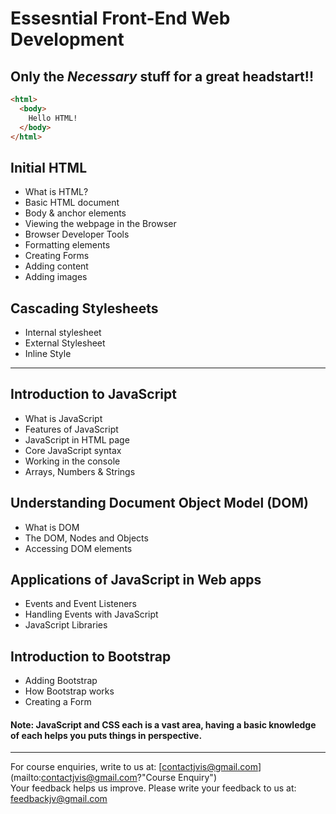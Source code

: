 # Essesntial Front-End Web Development
## Only the *Necessary* stuff for a great headstart!!

 ```html
 <html>
   <body>
     Hello HTML!
   </body>
 </html>
 ```
## Initial HTML
- What is HTML?
- Basic HTML document
- Body & anchor elements
- Viewing the webpage in the Browser
- Browser Developer Tools
- Formatting elements
- Creating Forms
- Adding content
- Adding images

## Cascading Stylesheets
- Internal stylesheet
- External Stylesheet
- Inline Style

<hr>

## Introduction to JavaScript
- What is JavaScript
- Features of JavaScript
- JavaScript in HTML page
- Core JavaScript syntax
- Working in the console
- Arrays, Numbers & Strings

## Understanding Document Object Model (DOM)
- What is DOM
- The DOM, Nodes and Objects
- Accessing DOM elements

## Applications of JavaScript in Web apps
- Events and Event Listeners
- Handling Events with JavaScript
- JavaScript Libraries

## Introduction to Bootstrap
- Adding Bootstrap
- How Bootstrap works
- Creating a Form

#### Note: JavaScript and CSS each is a vast area, having a basic knowledge of each helps you puts things in perspective.

<hr>

For course enquiries, write to us at: [contactjvis@gmail.com](mailto:contactjvis@gmail.com?"Course Enquiry")<br>
Your feedback helps us improve. Please write your feedback to us at: [feedbackjv@gmail.com](mailto:feedbackjv@gmail.com?subject=Feedback)
